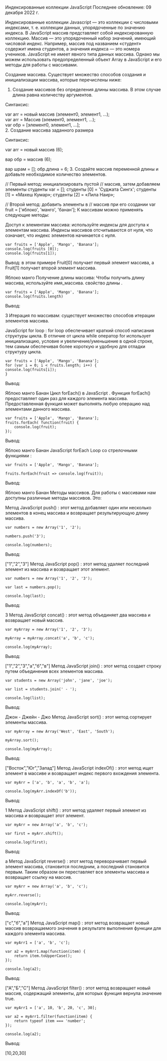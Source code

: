 Индексированные коллекции JavaScript
Последнее обновление: 09 декабря 2022 г.

Индексированные коллекции Javascript — это коллекции с числовыми индексами, т. е. коллекции данных, упорядоченные по значению индекса. В JavaScript массив представляет собой индексированную коллекцию. Массив — это упорядоченный набор значений, имеющий числовой индекс. Например, массив под названием «студент» содержит имена студентов, а значения индекса — это номера учеников. JavaScript не имеет явного типа данных массива. Однако мы можем использовать предопределенный объект Array в JavaScript и его методы для работы с массивами.

Создание массива. Существует множество способов создания и инициализации массива, которые перечислены ниже:

1. Создание массивов без определения длины массива. В этом случае длина равна количеству аргументов.

Синтаксис:

var arr = новый массив (элемент0, элемент1, ...);  
var arr = Массив (элемент0, элемент1, ...);  
var обр = [элемент0, элемент1, ...];  
2. Создание массива заданного размера

Синтаксис:

var arr = новый массив (6);

вар обр = массив (6);

вар шрам = [];
обр.длина = 6; 3. Создайте массив переменной длины и добавьте необходимое количество элементов.

// Первый метод: инициализировать пустой
// массив, затем добавляем элементы
студенты var = [];
студенты [0] = 'Суджата Сингх';
студенты [1] = «Махеш Кумар»;
студенты [2] = «Лила Наир»;

// Второй метод: добавить элементы в
// массив при его создании
var fruit = ['яблоко', 'манго', 'банан'];
К массивам можно применять следующие методы:

Доступ к элементам массива: используйте индексы для доступа к элементам массива. Индексы массивов отсчитываются от нуля, что означает, что индекс элементов начинается с нуля.

    var fruits = ['Apple', 'Mango', 'Banana'];
    console.log(fruits [0]);
    console.log(fruits[1]);

Вывод: в этом примере Fruit[0] получает первый элемент массива, а Fruit[1] получает второй элемент массива.

Яблоко
манго
Получение длины массива: Чтобы получить длину массива, используйте имя_массива. свойство длины .

    var fruits = ['Apple', 'Mango', 'Banana'];
    console.log(fruits.length)

Вывод:

3
Итерация по массивам: существует множество способов итерации элементов массива.

JavaScript for loop : for loop обеспечивает краткий способ написания структуры цикла. В отличие от цикла while оператор for использует инициализацию, условие и увеличение/уменьшение в одной строке, тем самым обеспечивая более короткую и удобную для отладки структуру цикла.

    var fruits = ['Apple', 'Mango', 'Banana'];
    for (var i = 0; i < fruits.length; i++) {
    console.log(fruits[i]);
    }

Вывод:

Яблоко
манго
Банан
Цикл forEach() в JavaScript . Функция forEach() предоставляет один раз для каждого элемента массива. Предоставленная функция может выполнять любую операцию над элементами данного массива.

    var fruits = ['Apple', 'Mango', 'Banana'];
    fruits.forEach( function(fruit) {
        console.log(fruit);
    });

Вывод:

Яблоко
манго
Банан
JavaScript forEach Loop со стрелочными функциями :

    var fruits = ['Apple', 'Mango', 'Banana'];

    fruits.forEach(fruit => console.log(fruit));

Вывод:

Яблоко
манго
Банан
Методы массивов. Для работы с массивами нам доступны различные методы массивов. Это:

Метод JavaScript push() : этот метод добавляет один или несколько элементов в конец массива и возвращает результирующую длину массива.

    var numbers = new Array('1', '2');

    numbers.push('3');

    console.log(numbers);

Вывод:

["1","2","3"]
Метод JavaScript pop() : этот метод удаляет последний элемент из массива и возвращает этот элемент.

    var numbers = new Array('1', '2', '3');

    var last = numbers.pop();

    console.log(last);

Вывод:

3
Метод JavaScript concat() : этот метод объединяет два массива и возвращает новый массив.

    var myArray = new Array('1', '2', '3');

    myArray = myArray.concat('a', 'b', 'c');

    console.log(myArray);

Вывод:

["1","2","3","а","б","в"]
Метод JavaScript join() : этот метод создает строку путем объединения всех элементов массива.

    var students = new Array('john', 'jane', 'joe');

    var list = students.join(' - ');

    console.log(list);

Вывод:

Джон - Джейн - Джо
Метод JavaScript sort() : этот метод сортирует элементы массива.

    var myArray = new Array('West', 'East', 'South');

    myArray.sort();

    console.log(myArray);

Вывод:

["Восток","Юг","Запад"]
Метод JavaScript indexOf() : этот метод ищет элемент в массиве и возвращает индекс первого вхождения элемента.

    var myArr = ['a', 'b', 'a', 'b', 'a'];

    console.log(myArr.indexOf('b'));

Вывод:

1
Метод JavaScript shift() : этот метод удаляет первый элемент из массива и возвращает этот элемент.

    var myArr = new Array('a', 'b', 'c');

    var first = myArr.shift();

    console.log(first);

Вывод:

а
Метод JavaScript reverse() : этот метод переворачивает первый элемент массива, становится последним, а последний становится первым. Таким образом он переставляет все элементы массива и возвращает ссылку на массив.

    var myArr = new Array('a', 'b', 'c');

    myArr.reverse();

    console.log(myArr);

Вывод:

["с","б","а"]
Метод JavaScript map() : этот метод возвращает новый массив возвращаемого значения в результате выполнения функции для каждого элемента массива.

    var myArr1 = ['a', 'b', 'c'];

    var a2 = myArr1.map(function(item) {
        return item.toUpperCase();
    });

    console.log(a2);

Вывод:

["А","Б","С"]
Метод JavaScript filter() : этот метод возвращает новый массив, содержащий элементы, для которых функция вернула значение true.

    var myArr1 = ['a', 10, 'b', 20, 'c', 30];

    var a2 = myArr1.filter(function(item) {
        return typeof item === 'number';
    });

    console.log(a2);

Вывод:

[10,20,30]
